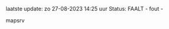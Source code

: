 laatste update: 
zo 27-08-2023 14:25   uur 
Status: FAALT - fout - 
<div class="service R">mapsrv</div>
